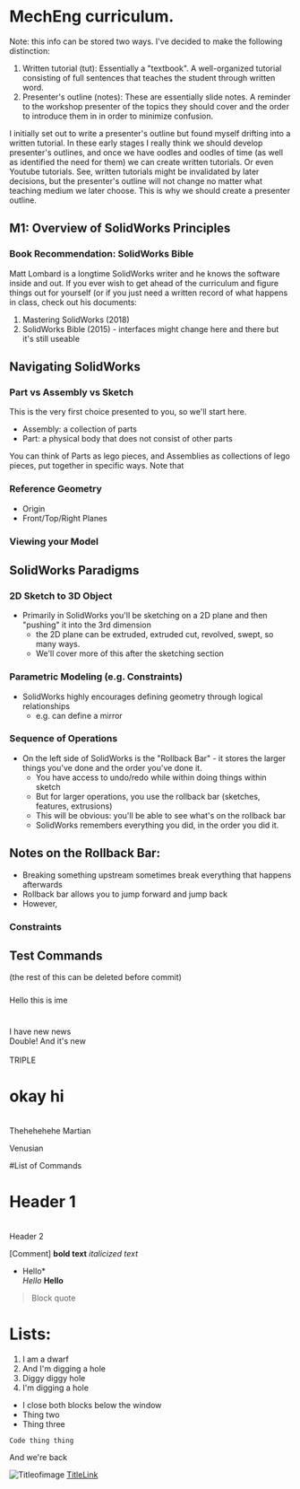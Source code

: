 # MechEng curriculum.
Note: this info can be stored two ways. I've decided to make the following distinction:
1) Written tutorial (tut): Essentially a "textbook". A well-organized tutorial consisting of full sentences that teaches the student through written word.
2) Presenter's outline (notes): These are essentially slide notes. A reminder to the workshop presenter of the topics they should cover and the order to introduce them in in order to minimize confusion.

I initially set out to write a presenter's outline but found myself drifting into a written tutorial. In these early stages I really think we should develop presenter's outlines, and once we have oodles and oodles of time (as well as identified the need for them) we can create written tutorials. Or even Youtube tutorials. See, written tutorials might be invalidated by later decisions, but the presenter's outline will not change no matter what teaching medium we later choose. This is why we should create a presenter outline.

## M1: Overview of SolidWorks Principles
### Book Recommendation: SolidWorks Bible
Matt Lombard is a longtime SolidWorks writer and he knows the software inside and out. If you ever wish to get ahead of the curriculum and figure things out for yourself (or if you just need a written record of what happens in class, check out his documents: 
1. Mastering SolidWorks (2018)
2. SolidWorks Bible (2015) - interfaces might change here and there but it's still useable

## Navigating SolidWorks

### Part vs Assembly vs Sketch
This is the very first choice presented to you, so we'll start here.
- Assembly: a collection of parts
- Part: a physical body that does not consist of other parts

You can think of Parts as lego pieces, and Assemblies as collections of lego pieces, put together in specific ways. 
Note that 

### Reference Geometry
- Origin
- Front/Top/Right Planes
### Viewing your Model

## SolidWorks Paradigms

### 2D Sketch to 3D Object
- Primarily in SolidWorks you'll be sketching on a 2D plane and then "pushing" it into the 3rd dimension
    - the 2D plane can be extruded, extruded cut, revolved, swept, so many ways.
    - We'll cover more of this after the sketching section
    
### Parametric Modeling (e.g. Constraints)
- SolidWorks highly encourages defining geometry through logical relationships
    - e.g. can define a mirror 

### Sequence of Operations
- On the left side of SolidWorks is the "Rollback Bar" - it stores the larger things you've done and the order you've done it.
    - You have access to undo/redo while within doing things within sketch
    - But for larger operations, you use the rollback bar (sketches, features, extrusions)
    - This will be obvious: you'll be able to see what's on the rollback bar
    - SolidWorks remembers everything you did, in the order you did it.

Notes on the Rollback Bar:
- 
- Breaking something upstream sometimes break everything that happens afterwards
- Rollback bar allows you to jump forward and jump back
- However,
### Constraints




## Test Commands 
(the rest of this can be deleted before commit)
#####
Hello this is ime


#
I have new news
<br/>
Double! And it's new
<br/><br/>
TRIPLE
# okay hi
<br/>
Thehehehehe
Martian

Venusian

#List of Commands

# Header 1
<br/> Header 2

[Comment]
**bold text**
*italicized text*

* Hello* <br/> 
*Hello*
**Hello**

> Block quote

# Lists:
1. I am a dwarf
2. And I'm digging a hole
3. Diggy diggy hole
4. I'm digging a hole

- I close both blocks below the window
- Thing two
- Thing three

`Code thing
thing`

And we're back

![Titleofimage](image.jpeg)
[TitleLink](www.gmail.com)
